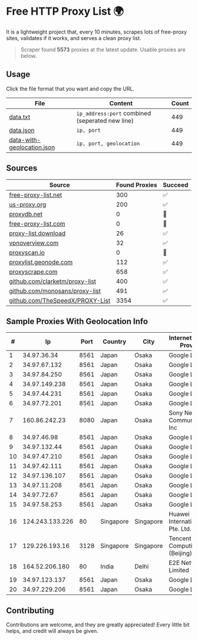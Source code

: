 
# Free HTTP Proxy List 🌍

It is a lightweight project that, every 10 minutes, scrapes lots of free-proxy sites, validates if it works, and serves a clean proxy list.


> Scraper found **5573** proxies at the latest update. Usable proxies are below.

## Usage

Click the file format that you want and copy the URL.


|File|Content|Count|
|----|-------|-----|
|[data.txt](https://raw.githubusercontent.com/themiralay/Proxy-List-World/master/data.txt)|`ip_address:port` combined (seperated new line)|449|
|[data.json](https://raw.githubusercontent.com/themiralay/Proxy-List-World/master/data.json)|`ip, port`|449|
|[data-with-geolocation.json](https://raw.githubusercontent.com/themiralay/Proxy-List-World/master/data-with-geolocation.json)|`ip, port, geolocation`|449|

## Sources

|Source|Found Proxies|Succeed|
|------|-------------|-------|
|[free-proxy-list.net](https://free-proxy-list.net)|300|✅|
|[us-proxy.org](https://www.us-proxy.org)|200|✅|
|[proxydb.net](http://proxydb.net)|0|🚫|
|[free-proxy-list.com](https://free-proxy-list.com/?page=&port=&type%5B%5D=http&type%5B%5D=https&up_time=0&search=Search)|0|🚫|
|[proxy-list.download](https://www.proxy-list.download/HTTP)|26|✅|
|[vpnoverview.com](https://vpnoverview.com/privacy/anonymous-browsing/free-proxy-servers)|32|✅|
|[proxyscan.io](https://www.proxyscan.io)|0|🚫|
|[proxylist.geonode.com](https://proxylist.geonode.com/api/proxy-list?limit=300&page=1&sort_by=lastChecked&sort_type=desc&protocols=http,https)|112|✅|
|[proxyscrape.com](https://api.proxyscrape.com/v2/?request=displayproxies&protocol=http&timeout=10000&country=all&ssl=all&anonymity=all)|658|✅|
|[github.com/clarketm/proxy-list](https://raw.githubusercontent.com/clarketm/proxy-list/master/proxy-list-raw.txt)|400|✅|
|[github.com/monosans/proxy-list](https://raw.githubusercontent.com/monosans/proxy-list/main/proxies/http.txt)|491|✅|
|[github.com/TheSpeedX/PROXY-List](https://raw.githubusercontent.com/TheSpeedX/PROXY-List/master/http.txt)|3354|✅|


## Sample Proxies With Geolocation Info

|#|Ip|Port|Country|City|Internet Service Provider|
|-|--|----|-------|----|-------------------------|
|1|34.97.36.34|8561|Japan|Osaka|Google LLC|
|2|34.97.67.132|8561|Japan|Osaka|Google LLC|
|3|34.97.84.250|8561|Japan|Osaka|Google LLC|
|4|34.97.149.238|8561|Japan|Osaka|Google LLC|
|5|34.97.44.231|8561|Japan|Osaka|Google LLC|
|6|34.97.72.201|8561|Japan|Osaka|Google LLC|
|7|160.86.242.23|8080|Japan|Osaka|Sony Network Communications Inc|
|8|34.97.46.98|8561|Japan|Osaka|Google LLC|
|9|34.97.132.44|8561|Japan|Osaka|Google LLC|
|10|34.97.47.210|8561|Japan|Osaka|Google LLC|
|11|34.97.42.111|8561|Japan|Osaka|Google LLC|
|12|34.97.136.107|8561|Japan|Osaka|Google LLC|
|13|34.97.11.208|8561|Japan|Osaka|Google LLC|
|14|34.97.72.67|8561|Japan|Osaka|Google LLC|
|15|34.97.58.253|8561|Japan|Osaka|Google LLC|
|16|124.243.133.226|80|Singapore|Singapore|Huawei International Pte. Ltd.|
|17|129.226.193.16|3128|Singapore|Singapore|Tencent Cloud Computing (Beijing) Co|
|18|164.52.206.180|80|India|Delhi|E2E Networks Limited|
|19|34.97.123.137|8561|Japan|Osaka|Google LLC|
|20|34.97.229.206|8561|Japan|Osaka|Google LLC|



## Contributing

Contributions are welcome, and they are greatly appreciated! Every
little bit helps, and credit will always be given.

